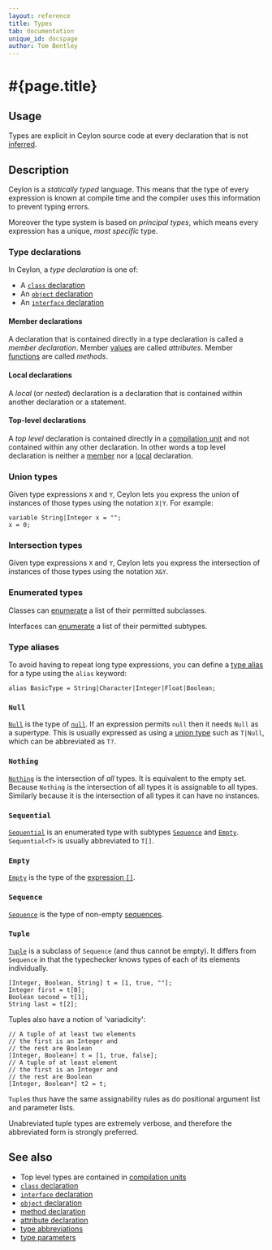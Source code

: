 ```yaml
---
layout: reference
title: Types
tab: documentation
unique_id: docspage
author: Tom Bentley
---
```


# #{page.title}

## Usage 

Types are explicit in Ceylon source code at every declaration that is not
[inferred](#type_inference).

## Description

Ceylon is a *statically typed* language. This means that the type of 
every expression is known at compile time and the compiler uses this 
information to prevent typing errors.

Moreover the type system is based on 
*principal types*, which means every expression has a unique, *most specific* 
type.

### Type declarations

In Ceylon, a *type declaration* is one of:

* A [`class` declaration](../class)
* An [`object` declaration](../object)
* An [`interface` declaration](../interface)

#### Member declarations

A declaration that is contained directly in a type declaration is called a 
*member declaration*. Member [values](../value/) are called 
*attributes*. Member [functions](../function/) are called *methods*.

#### Local declarations

A *local* (or *nested*) declaration is a declaration that is 
contained within another declaration or a statement.

#### Top-level declarations

A *top level* declaration is contained directly in a
[compilation unit](../compilation-unit) and not contained within any other
declaration. In other words a top level declaration is neither
a [member](#member_declarations) nor a [local](#local_declarations) declaration.

### Union types

Given type expressions `X` and `Y`, Ceylon lets you express the union of 
instances of those types using the notation `X|Y`. For example:

<!-- cat: void m() { -->
    variable String|Integer x = "";
    x = 0;
<!-- cat: } -->

### Intersection types

Given type expressions `X` and `Y`, Ceylon lets you express the 
intersection of instances of those types using the notation `X&Y`.

### Enumerated types

Classes can [enumerate](../class#enumerated_classes) 
a list of their permitted subclasses. 

Interfaces can [enumerate](../interface#enumerated_subtypes) 
a list of their permitted subtypes. 

### Type aliases

To avoid having to repeat long type expressions, you can define a 
[type alias](../alias#type_alises) for a type using the `alias` keyword:

    alias BasicType = String|Character|Integer|Float|Boolean;
    
    
### `Null`

[`Null`](#{site.urls.apidoc_current}/Null.type.html) is the type of 
[`null`](#{site.urls.apidoc_current}/index.html#null). 
If an expression permits `null` then it
needs `Null` as a supertype. This is usually expressed as using a 
[union type](#union_types) such as `T|Null`, which can be abbreviated 
as `T?`.

### `Nothing`

[`Nothing`](#{site.urls.apidoc_current}/Nothing.type.html) 
is the intersection of *all* types. It is equivalent to the empty set.
Because `Nothing` is the intersection of all types it is assignable to 
all types. Similarly because it is the intersection of all types it can have 
no instances.

### `Sequential`

[`Sequential`](#{site.urls.apidoc_current}/Sequential.type.html) 
is an enumerated type with subtypes 
[`Sequence`](#{site.urls.apidoc_current}/Sequence.type.html) and 
[`Empty`](#{site.urls.apidoc_current}/Empty.type.html). 
`Sequential<T>` is usually abbreviated to `T[]`.

### `Empty`

[`Empty`](#{site.urls.apidoc_current}/Empty.type.html) is the type of the 
[expression `[]`](../../expression/sequence-instantiation). 

### `Sequence`

[`Sequence`](#{site.urls.apidoc_current}/Sequence.type.html) 
is the type of non-empty [sequences](../../expression/sequence-instantiation).

### `Tuple`

[`Tuple`](#{site.urls.apidoc_current}/Tuple.type.html) is a subclass of 
`Sequence` (and thus cannot be empty). It differs from 
`Sequence` in that the typechecker knows types of each of its elements 
individually.

    [Integer, Boolean, String] t = [1, true, ""];
    Integer first = t[0];
    Boolean second = t[1];
    String last = t[2];

Tuples also have a notion of 'variadicity':

    // A tuple of at least two elements
    // the first is an Integer and 
    // the rest are Boolean
    [Integer, Boolean+] t = [1, true, false];
    // A tuple of at least element
    // the first is an Integer and 
    // the rest are Boolean
    [Integer, Boolean*] t2 = t;

`Tuple`s thus have the same assignability rules as do 
positional argument list and parameter lists.

Unabreviated tuple types are extremely verbose, and therefore the abbreviated 
form is strongly preferred. 

## See also

* Top level types are contained in [compilation units](../compilation-unit)
* [`class` declaration](../class)
* [`interface` declaration](../interface)
* [`object` declaration](../object)
* [method declaration](../function)
* [attribute declaration](../value)
* [type abbreviations](../type-abbreviation)
* [type parameters](../type-parameters)
